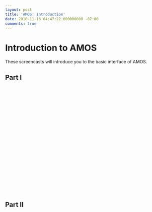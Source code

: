 ```yaml
---
layout: post
title: 'AMOS: Introduction'
date: 2010-11-16 04:47:22.000000000 -07:00
comments: true
---
```


# Introduction to AMOS

These screencasts will introduce you to the basic interface of AMOS.

## Part I 
<p><object width="560" height="340"><param name="movie" value="http://www.youtube.com/v/GA2hco5604M?fs=1&amp;hl=en_US&amp;hd=1" /><param name="allowFullScreen" value="true" /><param name="allowscriptaccess" value="always" /><embed src="http://www.youtube.com/v/GA2hco5604M?fs=1&amp;hl=en_US&amp;hd=1" type="application/x-shockwave-flash" allowscriptaccess="always" allowfullscreen="true" width="560" height="340"></embed></object></p>

## Part II 

<p><object width="560" height="340"><param name="movie" value="http://www.youtube.com/v/6tZFOsp7vfw?fs=1&amp;hl=en_US&amp;hd=1" /><param name="allowFullScreen" value="true" /><param name="allowscriptaccess" value="always" /><embed src="http://www.youtube.com/v/6tZFOsp7vfw?fs=1&amp;hl=en_US&amp;hd=1" type="application/x-shockwave-flash" allowscriptaccess="always" allowfullscreen="true" width="560" height="340"></embed></object></p>
